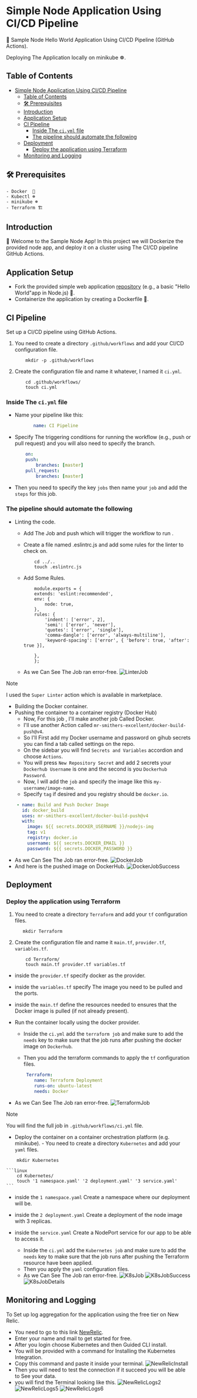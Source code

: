 # Simple Node Application Using CI/CD Pipeline

🚀 Sample Node Hello World Application Using CI/CD Pipeline (GitHub Actions).

Deploying The Application locally on minikube ☸.

## Table of Contents

- [Simple Node Application Using CI/CD Pipeline](#simple-node-application-using-cicd-pipeline)
  - [Table of Contents](#table-of-contents)
  - [🛠️ Prerequisites](#️-prerequisites)
  - [Introduction](#introduction)
  - [Application Setup](#application-setup)
  - [CI Pipeline](#ci-pipeline)
    - [Inside The `ci.yml` file](#inside-the-ciyml-file)
    - [The pipeline should automate the following](#the-pipeline-should-automate-the-following)
  - [Deployment](#deployment)
    - [Deploy the application using Terraform](#deploy-the-application-using-terraform)
  - [Monitoring and Logging](#monitoring-and-logging)

## 🛠️ Prerequisites

    - Docker  🐋
    - Kubectl ☸
    - minikube ☸
    - Terraform 🏗️

## Introduction

👋 Welcome to the Sample Node App! In this project we will Dockerize the provided node app, and deploy it on a cluster using The CI/CD pipeline GitHub Actions.

## Application Setup

- Fork the provided simple web application [repository](https://github.com/johnpapa/node-hello) (e.g., a basic "Hello World"app in Node.js) 🍴.
- Containerize the application by creating a Dockerfile 🐋.

## CI Pipeline

Set up a CI/CD pipeline using GitHub Actions.

1. You need to create a directory `.github/workflows` and add your CI/CD configuration file.

    ```linux
        mkdir -p .github/workflows
    ```

2. Create the configuration file and name it whatever, I named it `ci.yml`.

    ```linux
        cd .github/workflows/
        touch ci.yml
    ```

### Inside The `ci.yml` file

- Name your pipeline like this:

     ```yaml
            name: CI Pipeline
    ```

- Specify The triggering conditions for running the workflow (e.g., push or pull request) and you will also need to specify the branch.

    ```yaml
        on:
        push:
            branches: [master]
        pull_request:
            branches: [master]
    ```

- Then you need to specify the key `jobs` then name your `job` and add the `steps` for this job.

### The pipeline should automate the following

- Linting the code.
  - Add The Job and push which will trigger the workflow to run .
  - Create a file named .eslintrc.js and add some rules for the linter to check on.

    ```linux
        cd ../..
        touch .eslintrc.js
    ```

  - Add Some Rules.

    ```
        module.exports = {
        extends: 'eslint:recommended',
        env: {
            node: true,
        },
        rules: {
            'indent': ['error', 2],
            'semi': ['error', 'never'],
            'quotes': ['error', 'single'],
            'comma-dangle': ['error', 'always-multiline'],
            'keyword-spacing': ['error', { 'before': true, 'after': true }],
        
        },
        };
    ```

  - As we Can See The Job ran error-free.
    ![LinterJob](./Screenshots/LinterJob.png)

> [!NOTE]
> I used the `Super Linter` action which is available in marketplace.

- Building the Docker container.
- Pushing the container to a container registry (Docker Hub)
  - Now, For this job , I'll make another job Called Docker.
  - I'll use another Action called `mr-smithers-excellent/docker-build-push@v4`.
  - So I'll First add my Docker username and password on gihub secrets you can find a tab called settings on the repo.
  - On the sidebar you will find `Secrets and Variables` accordion and choose `Actions`.
  - You will press `New Repository Secret` and add 2 secrets your `Dockerhub Username` is one and the second is you `Dockerhub Password`.
  - Now, I will add the `job` and specify the image like this `my-username/image-name`.
  - Specify `tag` if desired and you registry should be `docker.io`.

```yaml
    - name: Build and Push Docker Image
      id: docker_build
      uses: mr-smithers-excellent/docker-build-push@v4
      with:
        image: ${{ secrets.DOCKER_USERNAME }}/nodejs-img
        tag: v1
        registry: docker.io
        username: ${{ secrets.DOCKER_EMAIL }}
        password: ${{ secrets.DOCKER_PASSWORD }}
```

- As we Can See The Job ran error-free.
      ![DockerJob](./Screenshots/DockerJob.png)
- And here is the pushed image on DockerHub.
      ![DockerJobSuccess](./Screenshots/DockerJobSuccess.png)

## Deployment

### Deploy the application using Terraform

1. You need to create a directory `Terraform` and add your `tf` configuration files.

     ```linux
        mkdir Terraform
    ```

2. Create the configuration file and name it `main.tf`, `provider.tf`, `variables.tf`.

    ```linux
        cd Terraform/
        touch main.tf provider.tf variables.tf
    ```

- inside the `provider.tf` specify docker as the provider.
- inside the `variables.tf` specify The image you need to be pulled and the ports.
- inside the `main.tf` define the resources needed to ensures that the Docker image is pulled (if not already present).
- Run the container locally using the docker provider.
  - Inside the `ci.yml` add the `terraform job` and make sure to add the `needs` key to make sure that the job runs after pushing the docker image on `Dockerhub`.
  - Then you add the terraform commands to apply the `tf` configuration files.  

    ```yaml
     Terraform:
        name: Terraform Deployment
        runs-on: ubuntu-latest
        needs: Docker
    ```

- As we Can See The Job ran error-free.
    ![TerraformJob](./Screenshots/TerraformJob.png)

> [!NOTE]
> You will find the full job in `.github/workflows/ci.yml` file.

- Deploy the container on a container orchestration platform (e.g. minikube).
      - You need to create a directory `Kubernetes` and add your `yaml` files.

```linux
    mkdir Kubernetes
```

    ```linux
        cd Kubernetes/
        touch '1 namespace.yaml' '2 deployment.yaml' '3 service.yaml'
    ```

- inside the `1 namespace.yaml` Create a namespace where our deployment will be.
- inside the `2 deployment.yaml` Create a deployment of the node image with 3 replicas.
- inside the `service.yaml` Create a NodePort service for our app to be able to access it.
  
  - Inside the `ci.yml` add the `Kubernetes job` and make sure to add the `needs` key to make sure that the job runs after pushing the Terraform resource have been applied.
  - Then you apply the `yaml` configuration files.  
  - As we Can See The Job ran error-free.
![K8sJob](./Screenshots/K8sJob.png)
![K8sJobSuccess](./Screenshots/K8sJobSuccess.png)
![K8sJobDetails](./Screenshots/K8sJobDetails.png)

## Monitoring and Logging

To Set up log aggregation for the application using the free tier on New Relic.

- You need to go to this link [NewRelic](https://newrelic.com/platform/log-management?gclid=true).
- Enter your name and mail to get started for free.
- After you login choose Kubernetes and then Guided CLI install.
- You will be provided with a command for Installing the Kubernetes Integration.
- Copy this command and paste it inside your terminal.
![NewRelicInstall](./Screenshots/NewRelicInstall.png)
- Then you will need to test the connection if it succeed you will be able to See your data.
- you will find the Terminal looking like this.
![NewRelicLogs2](./Screenshots/NewRelicLogs2.png)
![NewRelicLogs5](./Screenshots/NewRelicLogs5.png)
![NewRelicLogs6](./Screenshots/NewRelicLogs6.png)
  